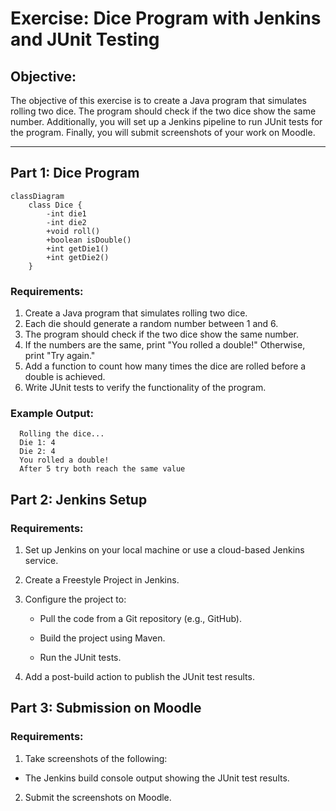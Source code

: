 # Exercise: Dice Program with Jenkins and JUnit Testing

## Objective:
The objective of this exercise is to create a Java program that simulates rolling two dice. The program should check if the two dice show the same number. Additionally, you will set up a Jenkins pipeline to run JUnit tests for the program. Finally, you will submit screenshots of your work on Moodle.

---

## Part 1: Dice Program

```mermaid
classDiagram
    class Dice {
        -int die1
        -int die2
        +void roll()
        +boolean isDouble()
        +int getDie1()
        +int getDie2()
    }
```

### Requirements:
1. Create a Java program that simulates rolling two dice.
2. Each die should generate a random number between 1 and 6.
3. The program should check if the two dice show the same number.
4. If the numbers are the same, print "You rolled a double!" Otherwise, print "Try again."
5. Add a function to count how many times the dice are rolled before a double is achieved.
6. Write JUnit tests to verify the functionality of the program.

### Example Output:

      Rolling the dice...
      Die 1: 4
      Die 2: 4
      You rolled a double!
      After 5 try both reach the same value

## Part 2: Jenkins Setup
### Requirements:
1. Set up Jenkins on your local machine or use a cloud-based Jenkins service.

2. Create a Freestyle Project in Jenkins.

3. Configure the project to:

    - Pull the code from a Git repository (e.g., GitHub).

    - Build the project using Maven.

    - Run the JUnit tests.

4. Add a post-build action to publish the JUnit test results.


## Part 3: Submission on Moodle

### Requirements:
1. Take screenshots of the following:

- The Jenkins build console output showing the JUnit test results.

2. Submit the screenshots on Moodle.

